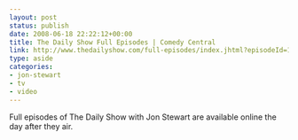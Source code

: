 ```yaml
---
layout: post
status: publish
date: 2008-06-18 22:22:12+00:00
title: The Daily Show Full Episodes | Comedy Central
link: http://www.thedailyshow.com/full-episodes/index.jhtml?episodeId=173861
type: aside
categories:
- jon-stewart
- tv
- video
---
```


Full episodes of The Daily Show with Jon Stewart are available online the day after they air.
